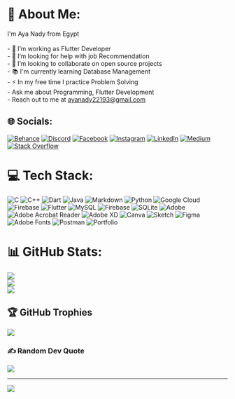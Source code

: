 # 💫 About Me:
I'm Aya Nady from Egypt<br><br>- 🔭 I’m working as Flutter Developer<br>- 🤝 I’m looking for help with job Recommendation<br>- 👯 I’m looking to collaborate on open source projects<br>- 📚 I'm currently learning Database Management<br>- ⚡ In my free time I practice Problem Solving<br>- Ask me about Programming, Flutter Development<br>- Reach out to me at ayanady22193@gmail.com


## 🌐 Socials:
[![Behance](https://img.shields.io/badge/Behance-1769ff?logo=behance&logoColor=white)](https://behance.net/https://www.behance.net/kareemelshreef) [![Discord](https://img.shields.io/badge/Discord-%237289DA.svg?logo=discord&logoColor=white)](https://discord.gg/https://discord.gg/ewr6zhS8) [![Facebook](https://img.shields.io/badge/Facebook-%231877F2.svg?logo=Facebook&logoColor=white)](https://facebook.com/https://web.facebook.com/kareem.abdean/) [![Instagram](https://img.shields.io/badge/Instagram-%23E4405F.svg?logo=Instagram&logoColor=white)](https://instagram.com/https://www.instagram.com/kareemabdeen1/) [![LinkedIn](https://img.shields.io/badge/LinkedIn-%230077B5.svg?logo=linkedin&logoColor=white)](https://linkedin.com/in/https://www.linkedin.com/in/kareem-abdeen-06a4bb203/) [![Medium](https://img.shields.io/badge/Medium-12100E?logo=medium&logoColor=white)](https://medium.com/@https://medium.com/@kareem.elshreef18) [![Stack Overflow](https://img.shields.io/badge/-Stackoverflow-FE7A16?logo=stack-overflow&logoColor=white)](https://stackoverflow.com/users/18908944) 

# 💻 Tech Stack:
![C](https://img.shields.io/badge/c-%2300599C.svg?style=flat&logo=c&logoColor=white) ![C++](https://img.shields.io/badge/c++-%2300599C.svg?style=flat&logo=c%2B%2B&logoColor=white) ![Dart](https://img.shields.io/badge/dart-%230175C2.svg?style=flat&logo=dart&logoColor=white) ![Java](https://img.shields.io/badge/java-%23ED8B00.svg?style=flat&logo=openjdk&logoColor=white) ![Markdown](https://img.shields.io/badge/markdown-%23000000.svg?style=flat&logo=markdown&logoColor=white) ![Python](https://img.shields.io/badge/python-3670A0?style=flat&logo=python&logoColor=ffdd54) ![Google Cloud](https://img.shields.io/badge/GoogleCloud-%234285F4.svg?style=flat&logo=google-cloud&logoColor=white) ![Firebase](https://img.shields.io/badge/firebase-%23039BE5.svg?style=flat&logo=firebase) ![Flutter](https://img.shields.io/badge/Flutter-%2302569B.svg?style=flat&logo=Flutter&logoColor=white) ![MySQL](https://img.shields.io/badge/mysql-%2300000f.svg?style=flat&logo=mysql&logoColor=white) ![Firebase](https://img.shields.io/badge/Firebase-039BE5?style=flat&logo=Firebase&logoColor=white) ![SQLite](https://img.shields.io/badge/sqlite-%2307405e.svg?style=flat&logo=sqlite&logoColor=white) ![Adobe](https://img.shields.io/badge/adobe-%23FF0000.svg?style=flat&logo=adobe&logoColor=white) ![Adobe Acrobat Reader](https://img.shields.io/badge/Adobe%20Acrobat%20Reader-EC1C24.svg?style=flat&logo=Adobe%20Acrobat%20Reader&logoColor=white) ![Adobe XD](https://img.shields.io/badge/Adobe%20XD-470137?style=flat&logo=Adobe%20XD&logoColor=#FF61F6) ![Canva](https://img.shields.io/badge/Canva-%2300C4CC.svg?style=flat&logo=Canva&logoColor=white) ![Sketch](https://img.shields.io/badge/Sketch-FFB387?style=flat&logo=sketch&logoColor=black) ![Figma](https://img.shields.io/badge/figma-%23F24E1E.svg?style=flat&logo=figma&logoColor=white) ![Adobe Fonts](https://img.shields.io/badge/Adobe%20Fonts-000B1D.svg?style=flat&logo=Adobe%20Fonts&logoColor=white) ![Postman](https://img.shields.io/badge/Postman-FF6C37?style=flat&logo=postman&logoColor=white) ![Portfolio](https://img.shields.io/badge/Portfolio-%23000000.svg?style=flat&logo=firefox&logoColor=#FF7139)
# 📊 GitHub Stats:
![](https://github-readme-stats.vercel.app/api?username=AyaNady17&theme=dark&hide_border=true&include_all_commits=true&count_private=true)<br/>
![](https://github-readme-streak-stats.herokuapp.com/?user=AyaNady17&theme=dark&hide_border=true)<br/>
![](https://github-readme-stats.vercel.app/api/top-langs/?username=AyaNady17&theme=dark&hide_border=true&include_all_commits=true&count_private=true&layout=compact)

## 🏆 GitHub Trophies
![](https://github-profile-trophy.vercel.app/?username=AyaNady17&theme=darkhub&no-frame=true&no-bg=false&margin-w=4)

### ✍️ Random Dev Quote
![](https://quotes-github-readme.vercel.app/api?type=horizontal&theme=dark)

---
[![](https://visitcount.itsvg.in/api?id=AyaNady17&icon=9&color=1)](https://visitcount.itsvg.in)

<!-- Proudly created with GPRM ( https://gprm.itsvg.in ) -->
